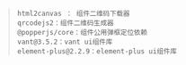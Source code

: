 > ```
> html2canvas ： 组件二维码下载器
> qrcodejs2：组件二维码生成器
> @popperjs/core：组件公用弹框定位依赖
> vant@3.5.2：vant ui组件库
> element-plus@2.2.9：element-plus ui组件库
> ```